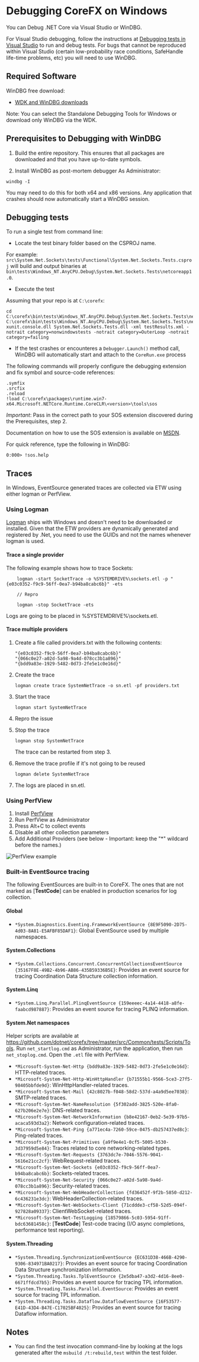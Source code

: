 Debugging CoreFX on Windows
==========================

You can Debug .NET Core via Visual Studio or WinDBG.

For Visual Studio debugging, follow the instructions at [Debugging tests in Visual Studio](https://github.com/dotnet/corefx/blob/master/Documentation/building/windows-instructions.md) to run and debug tests.
For bugs that cannot be reproduced within Visual Studio (certain low-probability race conditions, SafeHandle life-time problems, etc) you will need to use WinDBG.

## Required Software

WinDBG free download:

* [WDK and WinDBG downloads](https://msdn.microsoft.com/en-us/windows/hardware/hh852365.aspx)

Note: You can select the Standalone Debugging Tools for Windows or download only WinDBG via the WDK.

## Prerequisites to Debugging with WinDBG

1. Build the entire repository. This ensures that all packages are downloaded and that you have up-to-date symbols.

2. Install WinDBG as post-mortem debugger
As Administrator:

```
windbg -I
```

You may need to do this for both x64 and x86 versions. 
Any application that crashes should now automatically start a WinDBG session.

## Debugging tests
To run a single test from command line:

* Locate the test binary folder based on the CSPROJ name. 

For example: `src\System.Net.Sockets\tests\Functional\System.Net.Sockets.Tests.csproj` will build and output binaries at  `bin\tests\Windows_NT.AnyCPU.Debug\System.Net.Sockets.Tests\netcoreapp1.0`.
 
* Execute the test

Assuming that your repo is at `C:\corefx`:

```
cd C:\corefx\bin\tests\Windows_NT.AnyCPU.Debug\System.Net.Sockets.Tests\netcoreapp1.0
C:\corefx\bin\tests\Windows_NT.AnyCPU.Debug\System.Net.Sockets.Tests\netcoreapp1.0\CoreRun.exe xunit.console.dll System.Net.Sockets.Tests.dll -xml testResults.xml -notrait category=nonwindowstests -notrait category=OuterLoop -notrait category=failing
```

* If the test crashes or encounteres a `Debugger.Launch()` method call, WinDBG will automatically start and attach to the `CoreRun.exe` process 

The following commands will properly configure the debugging extension and fix symbol and source-code references:

```
.symfix
.srcfix
.reload
!load C:\corefx\packages\runtime.win7-x64.Microsoft.NETCore.Runtime.CoreCLR\<version>\tools\sos
```

_Important_: Pass in the correct path to your SOS extension discovered during the Prerequisites, step 2.

Documentation on how to use the SOS extension is available on [MSDN](https://msdn.microsoft.com/en-us/library/bb190764\(v=vs.110\).aspx).

For quick reference, type the following in WinDBG:

```
0:000> !sos.help
```

## Traces

In Windows, EventSource generated traces are collected via ETW using either logman or PerfView.

### Using Logman
[Logman](https://technet.microsoft.com/en-us/library/bb490956.aspx) ships with Windows and doesn't need to be downloaded or installed.
Given that the ETW providers are dynamically generated and registered by .Net, you need to use the GUIDs and not the names whenever logman is used.

#### Trace a single provider

The following example shows how to trace Sockets:

```
    logman -start SocketTrace -o %SYSTEMDRIVE%\sockets.etl -p "{e03c0352-f9c9-56ff-0ea7-b94ba8cabc6b}" -ets

    // Repro

    logman -stop SocketTrace -ets
```

Logs are going to be placed in %SYSTEMDRIVE%\sockets.etl.

#### Trace multiple providers

1. Create a file called providers.txt with the following contents:

    ```
    "{e03c0352-f9c9-56ff-0ea7-b94ba8cabc6b}"
    "{066c0e27-a02d-5a98-9a4d-078cc3b1a896}"
    "{bdd9a83e-1929-5482-0d73-2fe5e1c0e16d}"
    ```

2. Create the trace

    ```
    logman create trace SystemNetTrace -o sn.etl -pf providers.txt
    ```

3. Start the trace

    ```
    logman start SystemNetTrace
    ```

4. Repro the issue
5. Stop the trace

    ```
    logman stop SystemNetTrace
    ```

   The trace can be restarted from step 3.

6. Remove the trace profile if it's not going to be reused
    ```
    logman delete SystemNetTrace
    ```

7. The logs are placed in sn.etl.

### Using PerfView

1. Install [PerfView](https://github.com/Microsoft/perfview/blob/master/documentation/Downloading.md)
2. Run PerfView as Administrator
3. Press Alt+C to collect events 
4. Disable all other collection parameters
5. Add Additional Providers (see below - Important: keep the "*" wildcard before the names.)

![PerfView example](perfview_example.gif)

### Built-in EventSource tracing

The following EventSources are built-in to CoreFX. The ones that are not marked as [__TestCode__] can be enabled in production scenarios for log collection. 

#### Global
* `*System.Diagnostics.Eventing.FrameworkEventSource {8E9F5090-2D75-4d03-8A81-E5AFBF85DAF1}`: Global EventSource used by multiple namespaces.

#### System.Collections
* `*System.Collections.Concurrent.ConcurrentCollectionsEventSource {35167F8E-49B2-4b96-AB86-435B59336B5E}`: Provides an event source for tracing Coordination Data Structure collection information.

#### System.Linq
* `*System.Linq.Parallel.PlinqEventSource {159eeeec-4a14-4418-a8fe-faabcd987887}`: Provides an event source for tracing PLINQ information.

#### System.Net namespaces

Helper scripts are available at https://github.com/dotnet/corefx/tree/master/src/Common/tests/Scripts/Tools. Run `net_startlog.cmd` as Administrator, run the application, then run `net_stoplog.cmd`. Open the `.etl` file with PerfView.

* `*Microsoft-System-Net-Http {bdd9a83e-1929-5482-0d73-2fe5e1c0e16d}`: HTTP-related traces.
* `*Microsoft-System-Net-Http-WinHttpHandler {b71555b1-9566-5ce3-27f5-98405bbfde9d}`: WinHttpHandler-related traces.
* `*Microsoft-System-Net-Mail {42c8027b-f048-58d2-537d-a4a9d5ee7038}`: SMTP-related traces.
* `*Microsoft-System-Net-NameResolution {5f302add-3825-520e-8fa0-627b206e2e7e}`: DNS-related traces.
* `*Microsoft-System-Net-NetworkInformation {b8e42167-0eb2-5e39-97b5-acaca593d3a2}`: Network configuration-related traces.
* `*Microsoft-System-Net-Ping {a771ec4a-7260-59ce-0475-db257437ed8c}`: Ping-related traces.
* `*Microsoft-System-Net-Primitives {a9f9e4e1-0cf5-5005-b530-3d37959d5e84}`: Traces related to core networking-related types.
* `*Microsoft-System-Net-Requests {3763dc7e-7046-5576-9041-5616e21cc2cf}`: WebRequest-related traces.
* `*Microsoft-System-Net-Sockets {e03c0352-f9c9-56ff-0ea7-b94ba8cabc6b}`: Sockets-related traces.
* `*Microsoft-System-Net-Security {066c0e27-a02d-5a98-9a4d-078cc3b1a896}`: Security-related traces.
* `*Microsoft-System-Net-WebHeaderCollection {fd36452f-9f2b-5850-d212-6c436231e3dc}`: WebHeaderCollection-related traces.
* `*Microsoft-System-Net-WebSockets-Client {71cddde3-cf58-52d5-094f-927828a09337}`: ClientWebSocket-related traces.
* `*Microsoft-System-Net-TestLogging {18579866-5c03-5954-91ff-bdc63681458c}`: [__TestCode__] Test-code tracing (I/O async completions, performance test reporting).

#### System.Threading
* `*System.Threading.SynchronizationEventSource {EC631D38-466B-4290-9306-834971BA0217}`: Provides an event source for tracing Coordination Data Structure synchronization information.
* `*System.Threading.Tasks.TplEventSource {2e5dba47-a3d2-4d16-8ee0-6671ffdcd7b5}`: Provides an event source for tracing TPL information.
* `*System.Threading.Tasks.Parallel.EventSource`: Provides an event source for tracing TPL information.
* `*System.Threading.Tasks.Dataflow.DataflowEventSource {16F53577-E41D-43D4-B47E-C17025BF4025}`: Provides an event source for tracing Dataflow information.

## Notes 
* You can find the test invocation command-line by looking at the logs generated after the `msbuild /t:rebuild,test` within the test folder.

